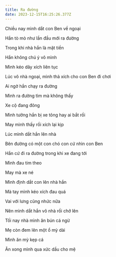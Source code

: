 ```yaml
---
title: Ra đường
date: 2023-12-15T16:25:26.377Z
---
```


Chiều nay mình dắt con Ben về ngoại

Hắn tò mò như lần đầu mới ra đường

Trong khi nhà hắn là mặt tiền

Hắn không chú ý vô mình

Mình kéo dây xích liên tục

Lúc vô nhà ngoại, mình thả xích cho con Ben đi chơi

Ai ngờ hắn chạy ra đường

Mình ra đường tìm mà không thấy

Xe cộ đang đông

Mình tưởng hắn bị xe tông hay ai bắt rồi

May mình thấy rồi xích lại kịp

Lúc mình dắt hắn lên nhà

Bên đường có một con chó con cứ nhìn con Ben

Hắn cứ đi ra đường trong khi xe đang tới

Mình đau tim theo

May mà xe né

Mình định dắt con lên nhà hắn

Mà tay mình kéo xích đau quá

Vai với lưng cũng nhức nữa

Nên mình dắt hắn vô nhà rồi chở lên

Tối nay nhà mình ăn bún cá ngừ

Mẹ còn đem lên một ổ mỳ dài

Mình ăn mỳ kẹp cá

Ăn xong mình qua xức dầu cho mệ
